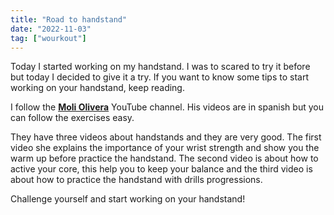 ```yaml
---
title: "Road to handstand"
date: "2022-11-03"
tag: ["wourkout"]
---
```


Today I started working on my handstand. I was to scared to try it before but today I decided to give it a try. If you want to know some tips to start working on your handstand, keep reading.

I follow the [**Moli Olivera**](https://www.youtube.com/@MoliOlivera) YouTube channel. His videos are in spanish but you can follow the exercises easy.

They have three videos about handstands and they are very good. The first video she explains the importance of your wrist strength and show you the warm up before practice the handstand. The second video is about how to active your core, this help you to keep your balance and the third video is about how to practice the handstand with drills progressions.

Challenge yourself and start working on your handstand!
